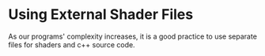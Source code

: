 # Using External Shader Files

As our programs' complexity increases, it is a good practice to use separate files for shaders and c++ source code.